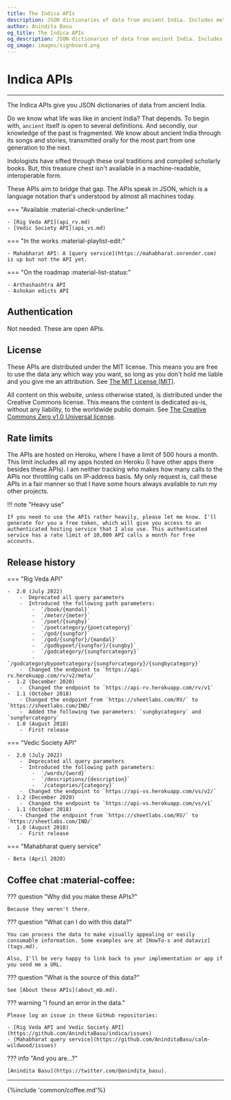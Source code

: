```yaml
---
title: The Indica APIs
description: JSON dictionaries of data from ancient India. Includes metadata of all the verses in Rig Veda (rishis, gods, chhandas) and a description of all nouns in vedic literature (including the flora, fauna, geography, food, relationships, and objects).
author: Anindita Basu
og_title: The Indica APIs
og_description: JSON dictionaries of data from ancient India. Includes metadata of all the verses in Rig Veda (rishis, gods, chhandas) and a description of all nouns in vedic literature (including the flora, fauna, geography, food, relationships, and objects).
og_image: images/signboard.png
---
```


# Indica APIs

<hr/>

The Indica APIs give you JSON dictionaries of data from ancient India.

Do we know what life was like in ancient India? That depends. To begin with, `ancient` itself is open to several definitions. And secondly, our knowledge of the past is fragmented. We know about ancient India through its songs and stories, transmitted orally for the most part from one generation to the next.

Indologists have sifted through these oral traditions and compiled scholarly books. But, this treasure chest isn't available in a machine-readable, interoperable form. 

These APIs aim to bridge that gap. The APIs speak in JSON, which is a language notation that's understood by almost all machines today.

=== "Available :material-check-underline:"

    - [Rig Veda API](api_rv.md)
	- [Vedic Society API](api_vs.md)

=== "In the works :material-playlist-edit:"

    - Mahabharat API: A [query service](https://mahabharat.onrender.com) is up but not the API yet.

=== "On the roadmap :material-list-status:"

    - Arthashashtra API
	- Ashokan edicts API

## Authentication

Not needed. These are open APIs.

## License

These APIs are distributed under the MIT license. This means you are free to use the data any which way you want, so long as you don't hold me liable and you give me an attribution. See [The MIT License (MIT)](https://opensource.org/licenses/MIT).

All content on this website, unless otherwise stated, is distributed under the Creative Commons license. This means the content is dedicated as-is, without any liability, to the worldwide public domain. See [The Creative Commons Zero v1.0 Universal license](https://wiki.creativecommons.org/wiki/CC0_FAQ).

## Rate limits

The APIs are hosted on Heroku, where I have a limit of 500 hours a month. This limit includes all my apps hosted on Heroku (I have other apps there besides these APIs). I am neither tracking who makes how many calls to the APIs nor throttling calls on IP-address basis. My only request is, call these APIs in a fair manner so that I have some hours always available to run my other projects.

!!! note "Heavy use"

    If you need to use the APIs rather heavily, please let me know. I'll generate for you a free token, which will give you access to an authenticated hosting service that I also use. This authenticated service has a rate limit of 10,000 API calls a month for free accounts.

## Release history

=== "Rig Veda API"

    -  2.0 (July 2022)
	    -  Deprecated all query parameters
		-  Introduced the following path parameters:
		    -  `/book/{mandal}`
		    -  `/meter/{meter}`
		    -  `/poet/{sungby}`
		    -  `/poetcategory/{poetcategory}`
		    -  `/god/{sungfor}`
		    -  `/god/{sungfor}/{mandal}`
		    -  `/godbypoet/{sungfor}/{sungby}`
		    -  `/godcategory/{sungforcategory}`
			-  `/godcategorybypoetcategory/{sungforcategory}/{sungbycategory}`
		-  Changed the endpoint to `https://api-rv.herokuapp.com/rv/v2/meta/`
	-  1.2 (December 2020)
	    -  Changed the endpoint to `https://api-rv.herokuapp.com/rv/v1`
	-  1.1 (October 2018)
	    - Changed the endpoint from `https://sheetlabs.com/RV/` to `https://sheetlabs.com/IND/`
		-  Added the following two parameters: `sungbycategory` and `sungforcategory`
	-  1.0 (August 2018)
	    -  First release

=== "Vedic Society API"

    -  2.0 (July 2022)
	    -  Deprecated all query parameters
		-  Introduced the following path parameters:
		    -  `/words/{word}`
			-  `/descriptions/{description}`
			-  `/categories/{category}`
		-  Changed the endpoint to `https://api-vs.herokuapp.com/vs/v2/`
    -  1.2 (December 2020)
	    -  Changed the endpoint to `https://api-vs.herokuapp.com/vs/v1`
	-  1.1 (October 2018)
	    - Changed the endpoint from `https://sheetlabs.com/RV/` to `https://sheetlabs.com/IND/`
	-  1.0 (August 2018)
	    -  First release

=== "Mahabharat query service"

    - Beta (April 2020)

## Coffee chat :material-coffee:

??? question "Why did you make these APIs?"

    Because they weren't there.

??? question "What can I do with this data?"

    You can process the data to make visually appealing or easily consumable information. Some examples are at [HowTo-s and dataviz](tags.md).

    Also, I'll be very happy to link back to your implementation or app if you send me a URL.

??? question "What is the source of this data?"

    See [About these APIs](about_mb.md).

??? warning "I found an error in the data."

    Please log an issue in these GitHub repositories:
	
    - [Rig Veda API and Vedic Society API](https://github.com/AninditaBasu/indica/issues)
	- [Mahabharat query service](https://github.com/AninditaBasu/calm-wildwood/issues)

??? info "And you are...?"

    [Anindita Basu](https://twitter.com/@anindita_basu).

<hr/>

{%include 'common/coffee.md'%}